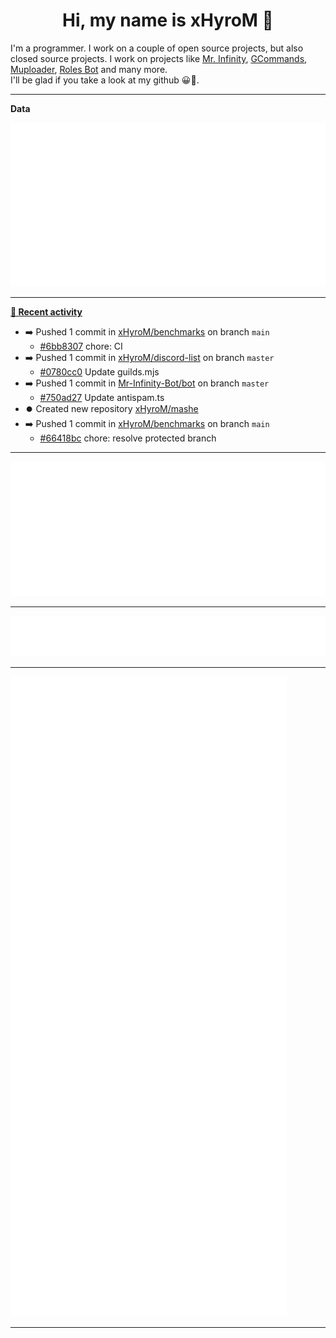 <p align="center">
    <!-- <img src="https://avatars.githubusercontent.com/u/56601352" width="192" alt="hyro's pfp" /> -->
    <h1 align="center">Hi, my name is xHyroM 👋</h1>
</p>

I'm a programmer. I work on a couple of open source projects, but also closed source projects. I work on projects like [Mr. Infinity](https://discord.com/oauth2/authorize?client_id=720321585625694239&scope=bot%20applications.commands&permissions=8&redirect_uri=https://blobs.gq/imanager&prompt=consent&response_type=code), [GCommands](https://github.com/Garlic-Team/GCommands), [Muploader](https://github.com/xHyroM/Muploader), [Roles Bot](https://github.com/xHyroM/roles-bot) and many more.  
I'll be glad if you take a look at my github 😀👀.

___
**Data**

<img src="https://github.com/xHyroM/xHyroM/blob/master/.cache/base.svg">

___

**[📰 Recent activity](https://github.com/xHyroM)**
* ➡️ Pushed 1 commit in [xHyroM/benchmarks](https://github.com/xHyroM/benchmarks) on branch `main`
  * [#6bb8307](https://github.com/xHyroM/benchmarks/commit/6bb8307) chore: CI
* ➡️ Pushed 1 commit in [xHyroM/discord-list](https://github.com/xHyroM/discord-list) on branch `master`
  * [#0780cc0](https://github.com/xHyroM/discord-list/commit/0780cc0) Update guilds.mjs
* ➡️ Pushed 1 commit in [Mr-Infinity-Bot/bot](https://github.com/Mr-Infinity-Bot/bot) on branch `master`
  * [#750ad27](https://github.com/Mr-Infinity-Bot/bot/commit/750ad27) Update antispam.ts
* ⏺️ Created new repository  [xHyroM/mashe](https://github.com/xHyroM/mashe)
* ➡️ Pushed 1 commit in [xHyroM/benchmarks](https://github.com/xHyroM/benchmarks) on branch `main`
  * [#66418bc](https://github.com/xHyroM/benchmarks/commit/66418bc) chore: resolve protected branch


___

<img src="https://github.com/xHyroM/xHyroM/blob/master/.cache/isocalendar.svg">

___

<img src="https://github.com/xHyroM/xHyroM/blob/master/.cache/languages.svg">

___

<img src="https://github.com/xHyroM/xHyroM/blob/master/.cache/achievements.svg">

___

